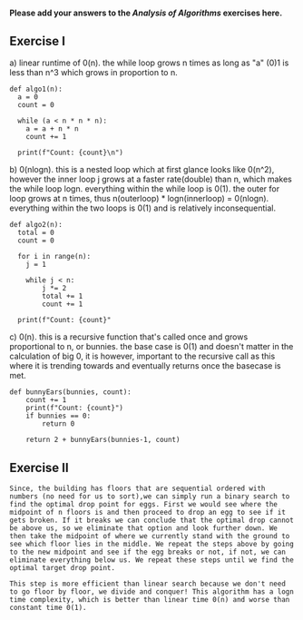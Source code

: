 #### Please add your answers to the **_Analysis of Algorithms_** exercises here.

## Exercise I

a) linear runtime of 0(n). the while loop grows n times as long as "a" (0)1 is less than n^3 which grows in proportion to n.

    def algo1(n):
      a = 0
      count = 0

      while (a < n * n * n):
        a = a + n * n
        count += 1

      print(f"Count: {count}\n")

b) 0(nlogn). this is a nested loop which at first glance looks like 0(n^2), however the inner loop j grows at a faster rate(double) than n, which makes the while loop logn. everything within the while loop is 0(1). the outer for loop grows at n times, thus n(outerloop) \* logn(innerloop) = 0(nlogn). everything within the two loops is 0(1) and is relatively inconsequential.

    def algo2(n):
      total = 0
      count = 0

      for i in range(n):
        j = 1

        while j < n:
            j *= 2
            total += 1
            count += 1

      print(f"Count: {count}"

c) 0(n). this is a recursive function that's called once and grows proportional to n, or bunnies. the base case is 0(1) and doesn't matter in the calculation of big 0, it is however, important to the recursive call as this where it is trending towards and eventually returns once the basecase is met.

    def bunnyEars(bunnies, count):
        count += 1
        print(f"Count: {count}")
        if bunnies == 0:
            return 0

        return 2 + bunnyEars(bunnies-1, count)

## Exercise II

```
Since, the building has floors that are sequential ordered with numbers (no need for us to sort),we can simply run a binary search to find the optimal drop point for eggs. First we would see where the midpoint of n floors is and then proceed to drop an egg to see if it gets broken. If it breaks we can conclude that the optimal drop cannot be above us, so we eliminate that option and look further down. We then take the midpoint of where we currently stand with the ground to see which floor lies in the middle. We repeat the steps above by going to the new midpoint and see if the egg breaks or not, if not, we can eliminate everything below us. We repeat these steps until we find the optimal target drop point.

This step is more efficient than linear search because we don't need to go floor by floor, we divide and conquer! This algorithm has a logn time complexity, which is better than linear time 0(n) and worse than constant time 0(1).
```
